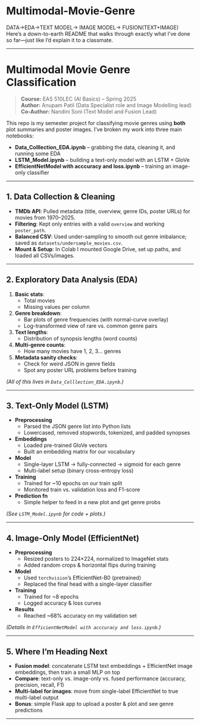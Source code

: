 # Multimodal-Movie-Genre
DATA->EDA->TEXT MODEL-> IMAGE MODEL-> FUSION(TEXT+IMAGE)
Here’s a down-to-earth README that walks through exactly what I’ve done so far—just like I’d explain it to a classmate.

---

# Multimodal Movie Genre Classification

> **Course:** EAS 510LEC (AI Basics) – Spring 2025  
> **Author:** Anupam Patil (Data Specialist role and Image Modelling lead)  
**Co-Author:** Nandini Soni (Text Model and Fusion Lead) 

This repo is my semester project for classifying movie genres using **both** plot summaries and poster images. I’ve broken my work into three main notebooks:

- **Data_Colllection_EDA.ipynb** – grabbing the data, cleaning it, and running some EDA  
- **LSTM_Model.ipynb** – building a text-only model with an LSTM + GloVe  
- **EfficientNetModel with acccuracy and loss.ipynb** – training an image-only classifier  

---

## 1. Data Collection & Cleaning

- **TMDb API**: Pulled metadata (title, overview, genre IDs, poster URLs) for movies from 1970–2025.  
- **Filtering**: Kept only entries with a valid `overview` and working `poster_path`.  
- **Balanced CSV**: Used under-sampling to smooth out genre imbalance; saved as `datasets/undersample_movies.csv`.  
- **Mount & Setup**: In Colab I mounted Google Drive, set up paths, and loaded all CSVs/images.

---

## 2. Exploratory Data Analysis (EDA)

1. **Basic stats**:  
   - Total movies  
   - Missing values per column  
2. **Genre breakdown**:  
   - Bar plots of genre frequencies (with normal-curve overlay)  
   - Log-transformed view of rare vs. common genre pairs  
3. **Text lengths**:  
   - Distribution of synopsis lengths (word counts)  
4. **Multi-genre counts**:  
   - How many movies have 1, 2, 3… genres  
5. **Metadata sanity checks**:  
   - Check for weird JSON in genre fields  
   - Spot any poster URL problems before training  

*(All of this lives in `Data_Colllection_EDA.ipynb`.)*

---

## 3. Text-Only Model (LSTM)

- **Preprocessing**  
  - Parsed the JSON genre list into Python lists  
  - Lowercased, removed stopwords, tokenized, and padded synopses  
- **Embeddings**  
  - Loaded pre-trained GloVe vectors  
  - Built an embedding matrix for our vocabulary  
- **Model**  
  - Single-layer LSTM → fully-connected → sigmoid for each genre  
  - Multi-label setup (binary cross-entropy loss)  
- **Training**  
  - Trained for ~10 epochs on our train split  
  - Monitored train vs. validation loss and F1-score  
- **Prediction fn**  
  - Simple helper to feed in a new plot and get genre probs  

*(See `LSTM_Model.ipynb` for code + plots.)*

---

## 4. Image-Only Model (EfficientNet)

- **Preprocessing**  
  - Resized posters to 224×224, normalized to ImageNet stats  
  - Added random crops & horizontal flips during training  
- **Model**  
  - Used `torchvision`’s EfficientNet-B0 (pretrained)  
  - Replaced the final head with a single-layer classifier  
- **Training**  
  - Trained for ~8 epochs  
  - Logged accuracy & loss curves  
- **Results**  
  - Reached ~68% accuracy on my validation set  

*(Details in `EfficientNetModel with acccuracy and loss.ipynb`.)*

---

## 5. Where I’m Heading Next

- **Fusion model**: concatenate LSTM text embeddings + EfficientNet image embeddings, then train a small MLP on top  
- **Compare**: text-only vs. image-only vs. fused performance (accuracy, precision, recall, F1)  
- **Multi-label for images**: move from single-label EfficientNet to true multi-label output  
- **Bonus**: simple Flask app to upload a poster & plot and see genre predictions  

---
